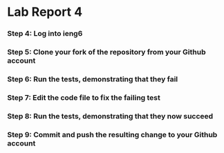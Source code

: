 # **Lab Report 4** 
### Step 4: Log into ieng6

### Step 5: Clone your fork of the repository from your Github account
### Step 6: Run the tests, demonstrating that they fail
### Step 7: Edit the code file to fix the failing test
### Step 8: Run the tests, demonstrating that they now succeed
### Step 9: Commit and push the resulting change to your Github account





